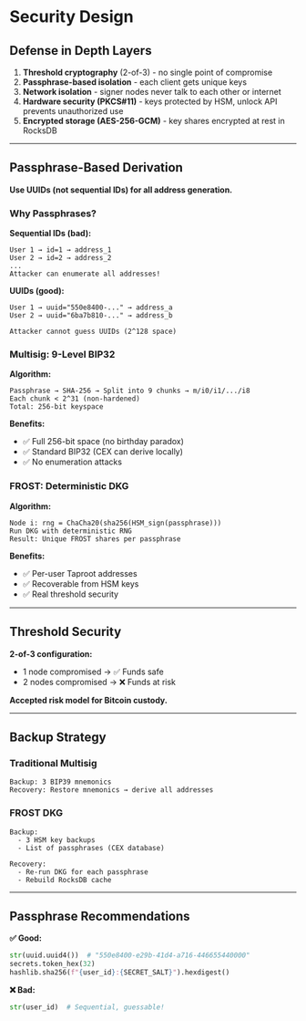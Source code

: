 # Security Design

## Defense in Depth Layers

1. **Threshold cryptography** (2-of-3) - no single point of compromise
2. **Passphrase-based isolation** - each client gets unique keys  
3. **Network isolation** - signer nodes never talk to each other or internet
4. **Hardware security (PKCS#11)** - keys protected by HSM, unlock API prevents unauthorized use
5. **Encrypted storage (AES-256-GCM)** - key shares encrypted at rest in RocksDB

---

## Passphrase-Based Derivation

**Use UUIDs (not sequential IDs) for all address generation.**

### Why Passphrases?

**Sequential IDs (bad):**
```
User 1 → id=1 → address_1
User 2 → id=2 → address_2
...
Attacker can enumerate all addresses!
```

**UUIDs (good):**
```
User 1 → uuid="550e8400-..." → address_a
User 2 → uuid="6ba7b810-..." → address_b

Attacker cannot guess UUIDs (2^128 space)
```

### Multisig: 9-Level BIP32

**Algorithm:**
```
Passphrase → SHA-256 → Split into 9 chunks → m/i0/i1/.../i8
Each chunk < 2^31 (non-hardened)
Total: 256-bit keyspace
```

**Benefits:**
- ✅ Full 256-bit space (no birthday paradox)
- ✅ Standard BIP32 (CEX can derive locally)
- ✅ No enumeration attacks

### FROST: Deterministic DKG

**Algorithm:**
```
Node i: rng = ChaCha20(sha256(HSM_sign(passphrase)))
Run DKG with deterministic RNG
Result: Unique FROST shares per passphrase
```

**Benefits:**
- ✅ Per-user Taproot addresses
- ✅ Recoverable from HSM keys
- ✅ Real threshold security

---

## Threshold Security

**2-of-3 configuration:**
- 1 node compromised → ✅ Funds safe
- 2 nodes compromised → ❌ Funds at risk

**Accepted risk model for Bitcoin custody.**

---

## Backup Strategy

### Traditional Multisig
```
Backup: 3 BIP39 mnemonics
Recovery: Restore mnemonics → derive all addresses
```

### FROST DKG
```
Backup:
  - 3 HSM key backups
  - List of passphrases (CEX database)

Recovery:
  - Re-run DKG for each passphrase
  - Rebuild RocksDB cache
```

---

## Passphrase Recommendations

**✅ Good:**
```python
str(uuid.uuid4())  # "550e8400-e29b-41d4-a716-446655440000"
secrets.token_hex(32)
hashlib.sha256(f"{user_id}:{SECRET_SALT}").hexdigest()
```

**❌ Bad:**
```python
str(user_id)  # Sequential, guessable!
```
